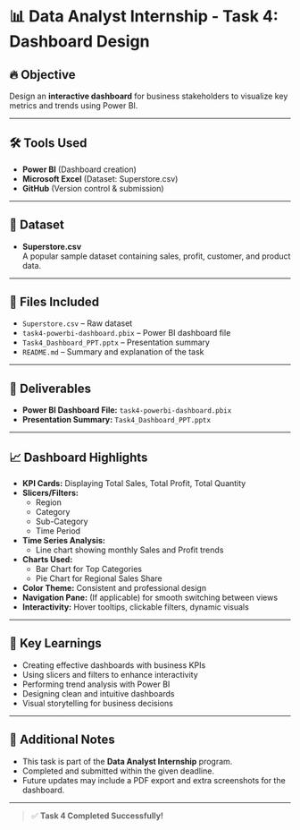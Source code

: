 # 📊 Data Analyst Internship - Task 4: Dashboard Design

## 🔥 Objective
Design an **interactive dashboard** for business stakeholders to visualize key metrics and trends using Power BI.

---

## 🛠 Tools Used
- **Power BI** (Dashboard creation)
- **Microsoft Excel** (Dataset: Superstore.csv)
- **GitHub** (Version control & submission)

---

## 📂 Dataset
- **Superstore.csv**  
A popular sample dataset containing sales, profit, customer, and product data.

---

## 📁 Files Included
- `Superstore.csv` – Raw dataset
- `task4-powerbi-dashboard.pbix` – Power BI dashboard file
- `Task4_Dashboard_PPT.pptx` – Presentation summary
- `README.md` – Summary and explanation of the task

---

## 🚀 Deliverables
- **Power BI Dashboard File:** `task4-powerbi-dashboard.pbix`
- **Presentation Summary:** `Task4_Dashboard_PPT.pptx`

---

## 📈 Dashboard Highlights
- **KPI Cards:** Displaying Total Sales, Total Profit, Total Quantity
- **Slicers/Filters:** 
  - Region
  - Category
  - Sub-Category
  - Time Period
- **Time Series Analysis:** 
  - Line chart showing monthly Sales and Profit trends
- **Charts Used:**
  - Bar Chart for Top Categories
  - Pie Chart for Regional Sales Share
- **Color Theme:** Consistent and professional design
- **Navigation Pane:** (If applicable) for smooth switching between views
- **Interactivity:** Hover tooltips, clickable filters, dynamic visuals

---

## 🧠 Key Learnings
- Creating effective dashboards with business KPIs
- Using slicers and filters to enhance interactivity
- Performing trend analysis with Power BI
- Designing clean and intuitive dashboards
- Visual storytelling for business decisions

---

## 📢 Additional Notes
- This task is part of the **Data Analyst Internship** program.
- Completed and submitted within the given deadline.
- Future updates may include a PDF export and extra screenshots for the dashboard.

---

> ✅ **Task 4 Completed Successfully!**
